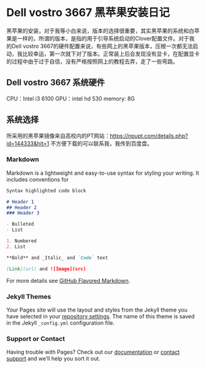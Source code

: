 # Dell vostro 3667 黑苹果安装日记
黑苹果的安装，对于我等小白来说，版本的选择很重要，其实黑苹果的系统和白苹果是一样的，所谓的版本，是指的用于引导系统启动的Clover配置文件。对于我的Dell  vostro 3667的硬件配置来说，有些网上的黑苹果版本，压根一次都无法启动，我比较幸运，第一次就下对了版本。正常装上后会发现没有显卡，在配置显卡的过程中由于过于自信，没有严格按照网上的教程去弄，走了一些弯路。

## Dell vostro 3667 系统硬件
CPU：Intel i3 6100
GPU：intel hd 530
memory: 8G

## 系统选择
所采用的黑苹果镜像来自高校内的PT网站：https://npupt.com/details.php?id=144333&hit=1 不方便下载的可以联系我，我传到百度盘。





### Markdown

Markdown is a lightweight and easy-to-use syntax for styling your writing. It includes conventions for

```markdown
Syntax highlighted code block

# Header 1
## Header 2
### Header 3

- Bulleted
- List

1. Numbered
2. List

**Bold** and _Italic_ and `Code` text

[Link](url) and ![Image](src)
```

For more details see [GitHub Flavored Markdown](https://guides.github.com/features/mastering-markdown/).

### Jekyll Themes

Your Pages site will use the layout and styles from the Jekyll theme you have selected in your [repository settings](https://github.com/leixd1994/leixd1994.github.io/settings). The name of this theme is saved in the Jekyll `_config.yml` configuration file.

### Support or Contact

Having trouble with Pages? Check out our [documentation](https://help.github.com/categories/github-pages-basics/) or [contact support](https://github.com/contact) and we’ll help you sort it out.
